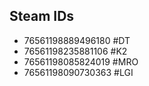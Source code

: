 ## Steam IDs

- 76561198889496180 #DT
- 76561198235881106 #K2
- 76561198085824019 #MRO
- 76561198090730363 #LGI


 

